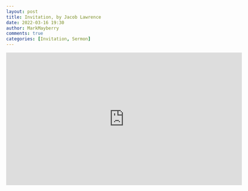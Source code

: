 ```yaml
---
layout: post
title: Invitation, by Jacob Lawrence
date: 2022-03-16 19:30
author: MarkMayberry
comments: true
categories: [Invitation, Sermon]
---
```

<p><iframe src="https://player.vimeo.com/video/690728617?h=6f871680bf&amp;title=0&amp;byline=0" width="640" height="360" frameborder="0" allowfullscreen=""></iframe></p>
